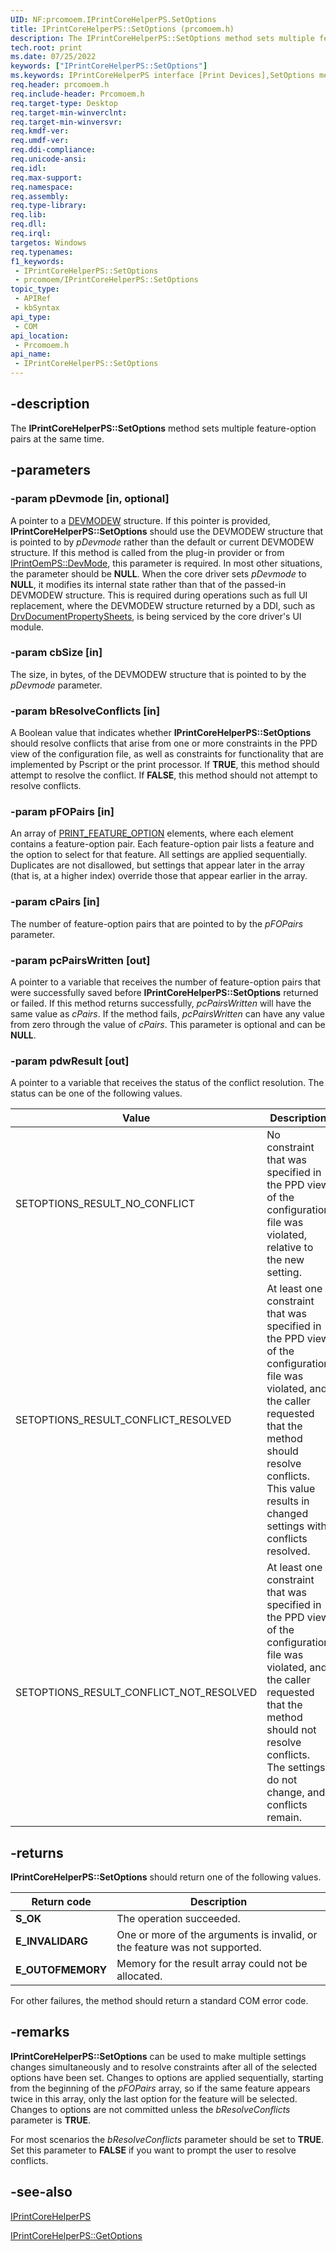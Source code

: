 ```yaml
---
UID: NF:prcomoem.IPrintCoreHelperPS.SetOptions
title: IPrintCoreHelperPS::SetOptions (prcomoem.h)
description: The IPrintCoreHelperPS::SetOptions method sets multiple feature-option pairs at the same time.
tech.root: print
ms.date: 07/25/2022
keywords: ["IPrintCoreHelperPS::SetOptions"]
ms.keywords: IPrintCoreHelperPS interface [Print Devices],SetOptions method, IPrintCoreHelperPS.SetOptions, IPrintCoreHelperPS::SetOptions, SetOptions, SetOptions method [Print Devices], SetOptions method [Print Devices],IPrintCoreHelperPS interface, prcomoem/IPrintCoreHelperPS::SetOptions, print.iprintcorehelperps_setoptions, print_unidrv-pscript_allplugins_7830001c-589d-4797-870c-cb48231745ed.xml
req.header: prcomoem.h
req.include-header: Prcomoem.h
req.target-type: Desktop
req.target-min-winverclnt: 
req.target-min-winversvr: 
req.kmdf-ver: 
req.umdf-ver: 
req.ddi-compliance: 
req.unicode-ansi: 
req.idl: 
req.max-support: 
req.namespace: 
req.assembly: 
req.type-library: 
req.lib: 
req.dll: 
req.irql: 
targetos: Windows
req.typenames: 
f1_keywords:
 - IPrintCoreHelperPS::SetOptions
 - prcomoem/IPrintCoreHelperPS::SetOptions
topic_type:
 - APIRef
 - kbSyntax
api_type:
 - COM
api_location:
 - Prcomoem.h
api_name:
 - IPrintCoreHelperPS::SetOptions
---
```


## -description

The **IPrintCoreHelperPS::SetOptions** method sets multiple feature-option pairs at the same time.

## -parameters

### -param pDevmode [in, optional]

A pointer to a [DEVMODEW](/windows/win32/api/wingdi/ns-wingdi-devmodew) structure. If this pointer is provided, **IPrintCoreHelperPS::SetOptions** should use the DEVMODEW structure that is pointed to by *pDevmode* rather than the default or current DEVMODEW structure. If this method is called from the plug-in provider or from [IPrintOemPS::DevMode](./nf-prcomoem-iprintoemps-devmode.md), this parameter is required. In most other situations, the parameter should be **NULL**. When the core driver sets *pDevmode* to **NULL**, it modifies its internal state rather than that of the passed-in DEVMODEW structure. This is required during operations such as full UI replacement, where the DEVMODEW structure returned by a DDI, such as [DrvDocumentPropertySheets](../winddiui/nf-winddiui-drvdocumentpropertysheets.md), is being serviced by the core driver's UI module.

### -param cbSize [in]

The size, in bytes, of the DEVMODEW structure that is pointed to by the *pDevmode* parameter.

### -param bResolveConflicts [in]

A Boolean value that indicates whether **IPrintCoreHelperPS::SetOptions** should resolve conflicts that arise from one or more constraints in the PPD view of the configuration file, as well as constraints for functionality that are implemented by Pscript or the print processor. If **TRUE**, this method should attempt to resolve the conflict. If **FALSE**, this method should not attempt to resolve conflicts.

### -param pFOPairs [in]

An array of [PRINT_FEATURE_OPTION](./ns-prcomoem-_print_feature_option.md) elements, where each element contains a feature-option pair. Each feature-option pair lists a feature and the option to select for that feature. All settings are applied sequentially. Duplicates are not disallowed, but settings that appear later in the array (that is, at a higher index) override those that appear earlier in the array.

### -param cPairs [in]

The number of feature-option pairs that are pointed to by the *pFOPairs* parameter.

### -param pcPairsWritten [out]

A pointer to a variable that receives the number of feature-option pairs that were successfully saved before **IPrintCoreHelperPS::SetOptions** returned or failed. If this method returns successfully, *pcPairsWritten* will have the same value as *cPairs*. If the method fails, *pcPairsWritten* can have any value from zero through the value of *cPairs*. This parameter is optional and can be **NULL**.

### -param pdwResult [out]

A pointer to a variable that receives the status of the conflict resolution. The status can be one of the following values.

| Value | Description |
|--|--|
| SETOPTIONS_RESULT_NO_CONFLICT | No constraint that was specified in the PPD view of the configuration file was violated, relative to the new setting. |
| SETOPTIONS_RESULT_CONFLICT_RESOLVED | At least one constraint that was specified in the PPD view of the configuration file was violated, and the caller requested that the method should resolve conflicts. This value results in changed settings with conflicts resolved. |
| SETOPTIONS_RESULT_CONFLICT_NOT_RESOLVED | At least one constraint that was specified in the PPD view of the configuration file was violated, and the caller requested that the method should not resolve conflicts. The settings do not change, and conflicts remain. |

## -returns

**IPrintCoreHelperPS::SetOptions** should return one of the following values.

| Return code | Description |
|--|--|
| **S_OK** | The operation succeeded. |
| **E_INVALIDARG** | One or more of the arguments is invalid, or the feature was not supported. |
| **E_OUTOFMEMORY** | Memory for the result array could not be allocated. |

For other failures, the method should return a standard COM error code.

## -remarks

**IPrintCoreHelperPS::SetOptions** can be used to make multiple settings changes simultaneously and to resolve constraints after all of the selected options have been set. Changes to options are applied sequentially, starting from the beginning of the *pFOPairs* array, so if the same feature appears twice in this array, only the last option for the feature will be selected. Changes to options are not committed unless the *bResolveConflicts* parameter is **TRUE**.

For most scenarios the *bResolveConflicts* parameter should be set to **TRUE**. Set this parameter to **FALSE** if you want to prompt the user to resolve conflicts.

## -see-also

[IPrintCoreHelperPS](./nn-prcomoem-iprintcorehelperps.md)

[IPrintCoreHelperPS::GetOptions](./nf-prcomoem-iprintcorehelperps-getoption.md)